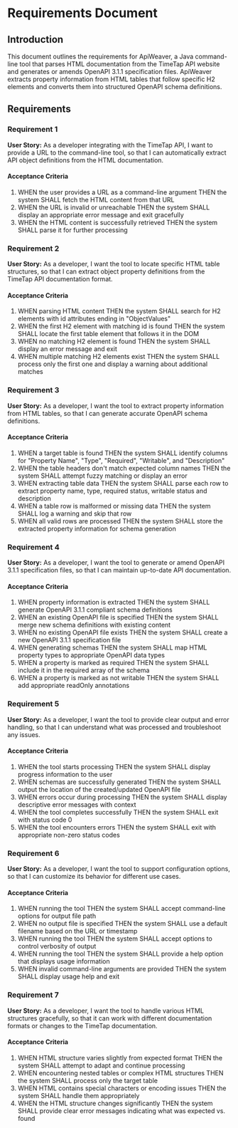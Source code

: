 # Requirements Document

## Introduction

This document outlines the requirements for ApiWeaver, a Java command-line tool that parses HTML documentation from the TimeTap API website and generates or amends OpenAPI 3.1.1 specification files. ApiWeaver extracts property information from HTML tables that follow specific H2 elements and converts them into structured OpenAPI schema definitions.

## Requirements

### Requirement 1

**User Story:** As a developer integrating with the TimeTap API, I want to provide a URL to the command-line tool, so that I can automatically extract API object definitions from the HTML documentation.

#### Acceptance Criteria

1. WHEN the user provides a URL as a command-line argument THEN the system SHALL fetch the HTML content from that URL
2. WHEN the URL is invalid or unreachable THEN the system SHALL display an appropriate error message and exit gracefully
3. WHEN the HTML content is successfully retrieved THEN the system SHALL parse it for further processing

### Requirement 2

**User Story:** As a developer, I want the tool to locate specific HTML table structures, so that I can extract object property definitions from the TimeTap API documentation format.

#### Acceptance Criteria

1. WHEN parsing HTML content THEN the system SHALL search for H2 elements with id attributes ending in "ObjectValues"
2. WHEN the first H2 element with matching id is found THEN the system SHALL locate the first table element that follows it in the DOM
3. WHEN no matching H2 element is found THEN the system SHALL display an error message and exit
4. WHEN multiple matching H2 elements exist THEN the system SHALL process only the first one and display a warning about additional matches

### Requirement 3

**User Story:** As a developer, I want the tool to extract property information from HTML tables, so that I can generate accurate OpenAPI schema definitions.

#### Acceptance Criteria

1. WHEN a target table is found THEN the system SHALL identify columns for "Property Name", "Type", "Required", "Writable", and "Description"
2. WHEN the table headers don't match expected column names THEN the system SHALL attempt fuzzy matching or display an error
3. WHEN extracting table data THEN the system SHALL parse each row to extract property name, type, required status, writable status and description
4. WHEN a table row is malformed or missing data THEN the system SHALL log a warning and skip that row
5. WHEN all valid rows are processed THEN the system SHALL store the extracted property information for schema generation

### Requirement 4

**User Story:** As a developer, I want the tool to generate or amend OpenAPI 3.1.1 specification files, so that I can maintain up-to-date API documentation.

#### Acceptance Criteria

1. WHEN property information is extracted THEN the system SHALL generate OpenAPI 3.1.1 compliant schema definitions
2. WHEN an existing OpenAPI file is specified THEN the system SHALL merge new schema definitions with existing content
3. WHEN no existing OpenAPI file exists THEN the system SHALL create a new OpenAPI 3.1.1 specification file
4. WHEN generating schemas THEN the system SHALL map HTML property types to appropriate OpenAPI data types
5. WHEN a property is marked as required THEN the system SHALL include it in the required array of the schema
6. WHEN a property is marked as not writable THEN the system SHALL add appropriate readOnly annotations

### Requirement 5

**User Story:** As a developer, I want the tool to provide clear output and error handling, so that I can understand what was processed and troubleshoot any issues.

#### Acceptance Criteria

1. WHEN the tool starts processing THEN the system SHALL display progress information to the user
2. WHEN schemas are successfully generated THEN the system SHALL output the location of the created/updated OpenAPI file
3. WHEN errors occur during processing THEN the system SHALL display descriptive error messages with context
4. WHEN the tool completes successfully THEN the system SHALL exit with status code 0
5. WHEN the tool encounters errors THEN the system SHALL exit with appropriate non-zero status codes

### Requirement 6

**User Story:** As a developer, I want the tool to support configuration options, so that I can customize its behavior for different use cases.

#### Acceptance Criteria

1. WHEN running the tool THEN the system SHALL accept command-line options for output file path
2. WHEN no output file is specified THEN the system SHALL use a default filename based on the URL or timestamp
3. WHEN running the tool THEN the system SHALL accept options to control verbosity of output
4. WHEN running the tool THEN the system SHALL provide a help option that displays usage information
5. WHEN invalid command-line arguments are provided THEN the system SHALL display usage help and exit

### Requirement 7

**User Story:** As a developer, I want the tool to handle various HTML structures gracefully, so that it can work with different documentation formats or changes to the TimeTap documentation.

#### Acceptance Criteria

1. WHEN HTML structure varies slightly from expected format THEN the system SHALL attempt to adapt and continue processing
2. WHEN encountering nested tables or complex HTML structures THEN the system SHALL process only the target table
3. WHEN HTML contains special characters or encoding issues THEN the system SHALL handle them appropriately
4. WHEN the HTML structure changes significantly THEN the system SHALL provide clear error messages indicating what was expected vs. found
